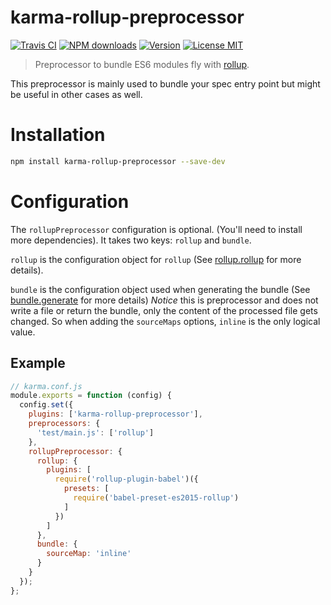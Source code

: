# karma-rollup-preprocessor

[![Travis CI][travis-badge]][travis-url]
[![NPM downloads][downloads-badge]][downloads-url]
[![Version][version-badge]][version-url]
[![License MIT][license-badge]][license-url]

> Preprocessor to bundle ES6 modules fly with [rollup](http://rollupjs.org/).

This preprocessor is mainly used to bundle your spec entry point but might be useful in other cases as well.


# Installation
```bash
npm install karma-rollup-preprocessor --save-dev
```


# Configuration
The `rollupPreprocessor` configuration is optional. (You'll need to install more dependencies). It takes two keys: `rollup` and
 `bundle`.

`rollup` is the configuration object for `rollup` (See [rollup.rollup](https://github.com/rollup/rollup/wiki/JavaScript-API#rolluprollup-options-) for more details).

`bundle` is the configuration object used when generating the bundle  (See [bundle.generate](https://github.com/rollup/rollup/wiki/JavaScript-API#bundlegenerate-options-) for more details)
*Notice* this is preprocessor and does not write a file or return the bundle, only the content of the processed file gets changed.
So when adding the `sourceMaps` options, `inline` is the only logical value.


## Example
```js
// karma.conf.js
module.exports = function (config) {
  config.set({
    plugins: ['karma-rollup-preprocessor'],
    preprocessors: {
      'test/main.js': ['rollup']
    },
    rollupPreprocessor: {
      rollup: {
        plugins: [
          require('rollup-plugin-babel')({
            presets: [
              require('babel-preset-es2015-rollup')
            ]
          })
        ]
      },
      bundle: {
        sourceMap: 'inline'
      }
    }
  });
};
```
[travis-badge]: https://img.shields.io/travis/jlmakes/karma-rollup-preprocessor.svg
[travis-url]: https://travis-ci.org/jlmakes/karma-rollup-preprocessor
[downloads-badge]: https://img.shields.io/npm/dm/karma-rollup-preprocessor.svg?style=flat
[downloads-url]: https://npmjs.org/package/karma-rollup-preprocessor
[version-badge]: https://img.shields.io/npm/v/karma-rollup-preprocessor.svg
[version-url]: https://www.npmjs.org/package/karma-rollup-preprocessor
[license-badge]: https://img.shields.io/badge/license-MIT-1283c3.svg
[license-url]: https://opensource.org/licenses/MIT
